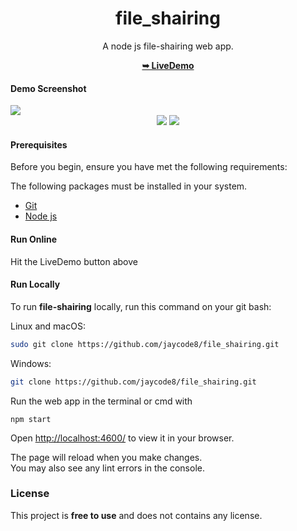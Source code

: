 <div align="center">
   <h1>file_shairing</h1>
   <p>A node js file-shairing web app.</p>
   <a href="https://fileshairing.onrender.com/"><strong>➥ LiveDemo</strong></a>
</div>

#### Demo Screenshot
<img src="https://github.com/jaycode8/file_shairing/blob/main/public/cover/file_shairing.png" />

<div align="center">
   <img src="https://img.badgesize.io/https://github.com/jaycode8/file_shairing.git" style="plastic"  />
   <img src="https://img.shields.io/github/stars/jaycode8/file_shairing?style=social" />
</div>

#### Prerequisites 
  
 Before you begin, ensure you have met the following requirements: 
 <p>The following packages must be installed in your system.</p>
  
 * [Git](https://git-scm.com/downloads "Download Git") 
 * [Node js](https://nodejs.org/en/download/)
  
 #### Run Online
 Hit the LiveDemo button above
  
 #### Run Locally 
  
 To run **file-shairing** locally, run this command on your git bash: 
  
 Linux and macOS: 
  
 ```bash 
 sudo git clone https://github.com/jaycode8/file_shairing.git
 ``` 
 Windows: 
  
 ```bash 
 git clone https://github.com/jaycode8/file_shairing.git
 ```

Run the web app in the terminal or cmd with
 ```
 npm start
 ```


Open [http://localhost:4600/](http://localhost:4600/) to view it in your browser.

The page will reload when you make changes.\
You may also see any lint errors in the console.

### License 
  
 This project is **free to use** and does not contains any license.
